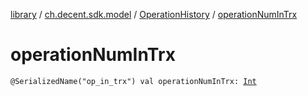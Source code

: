 [library](../../index.md) / [ch.decent.sdk.model](../index.md) / [OperationHistory](index.md) / [operationNumInTrx](./operation-num-in-trx.md)

# operationNumInTrx

`@SerializedName("op_in_trx") val operationNumInTrx: `[`Int`](https://kotlinlang.org/api/latest/jvm/stdlib/kotlin/-int/index.html)